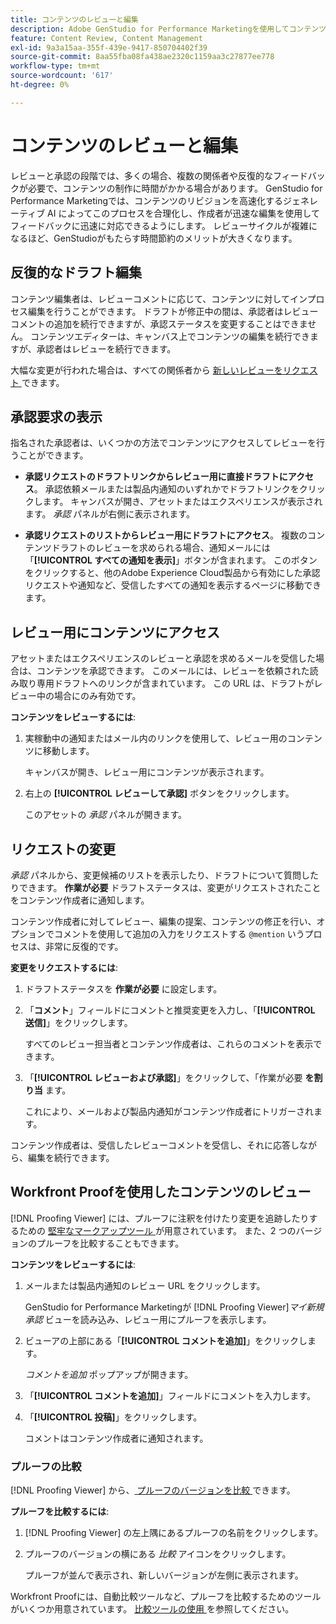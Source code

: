 ```yaml
---
title: コンテンツのレビューと編集
description: Adobe GenStudio for Performance Marketingを使用してコンテンツを反復的にレビューおよび編集する方法について説明します。
feature: Content Review, Content Management
exl-id: 9a3a15aa-355f-439e-9417-850704402f39
source-git-commit: 8aa55fba08fa438ae2320c1159aa3c27877ee778
workflow-type: tm+mt
source-wordcount: '617'
ht-degree: 0%

---
```


# コンテンツのレビューと編集

レビューと承認の段階では、多くの場合、複数の関係者や反復的なフィードバックが必要で、コンテンツの制作に時間がかかる場合があります。 GenStudio for Performance Marketingでは、コンテンツのリビジョンを高速化するジェネレーティブ AI によってこのプロセスを合理化し、作成者が迅速な編集を使用してフィードバックに迅速に対応できるようにします。 レビューサイクルが複雑になるほど、GenStudioがもたらす時間節約のメリットが大きくなります。

## 反復的なドラフト編集

コンテンツ編集者は、レビューコメントに応じて、コンテンツに対してインプロセス編集を行うことができます。 ドラフトが修正中の間は、承認者はレビューコメントの追加を続行できますが、承認ステータスを変更することはできません。 コンテンツエディターは、キャンバス上でコンテンツの編集を続行できますが、承認者はレビューを続行できます。

大幅な変更が行われた場合は、すべての関係者から [ 新しいレビューをリクエスト ](/help/user-guide/approvals/request-review.md#request-new-approval) できます。

## 承認要求の表示

指名された承認者は、いくつかの方法でコンテンツにアクセスしてレビューを行うことができます。

* **承認リクエストのドラフトリンクからレビュー用に直接ドラフトにアクセス**。 承認依頼メールまたは製品内通知のいずれかでドラフトリンクをクリックします。 キャンバスが開き、アセットまたはエクスペリエンスが表示されます。 _承認_ パネルが右側に表示されます。

* **承認リクエストのリストからレビュー用にドラフトにアクセス**。 複数のコンテンツドラフトのレビューを求められる場合、通知メールには「**[!UICONTROL すべての通知を表示]**」ボタンが含まれます。 このボタンをクリックすると、他のAdobe Experience Cloud製品から有効にした承認リクエストや通知など、受信したすべての通知を表示するページに移動できます。

## レビュー用にコンテンツにアクセス

アセットまたはエクスペリエンスのレビューと承認を求めるメールを受信した場合は、コンテンツを承認できます。 このメールには、レビューを依頼された読み取り専用ドラフトへのリンクが含まれています。 この URL は、ドラフトがレビュー中の場合にのみ有効です。

**コンテンツをレビューするには**:

1. 実稼動中の通知またはメール内のリンクを使用して、レビュー用のコンテンツに移動します。

   キャンバスが開き、レビュー用にコンテンツが表示されます。

1. 右上の **[!UICONTROL レビューして承認]** ボタンをクリックします。

   このアセットの _承認_ パネルが開きます。

## リクエストの変更

_承認_ パネルから、変更候補のリストを表示したり、ドラフトについて質問したりできます。 **作業が必要** ドラフトステータスは、変更がリクエストされたことをコンテンツ作成者に通知します。

コンテンツ作成者に対してレビュー、編集の提案、コンテンツの修正を行い、オプションでコメントを使用して追加の入力をリクエストする `@mention` いうプロセスは、非常に反復的です。

**変更をリクエストするには**:

1. ドラフトステータスを **作業が必要** に設定します。

1. 「**コメント**」フィールドにコメントと推奨変更を入力し、「**[!UICONTROL 送信]**」をクリックします。

   すべてのレビュー担当者とコンテンツ作成者は、これらのコメントを表示できます。

1. 「**[!UICONTROL レビューおよび承認]**」をクリックして、「作業が必要 **を割り当** ます。

   これにより、メールおよび製品内通知がコンテンツ作成者にトリガーされます。

コンテンツ作成者は、受信したレビューコメントを受信し、それに応答しながら、編集を続行できます。

## Workfront Proofを使用したコンテンツのレビュー

[!DNL Proofing Viewer] には、プルーフに注釈を付けたり変更を追跡したりするための [ 堅牢なマークアップツール ](https://experienceleague.adobe.com/ja/docs/workfront/using/review-and-approve-work/proofing/review-proofs-in-workfront/comment-on-a-proof/comment-on-proof-1) が用意されています。 また、2 つのバージョンのプルーフを比較することもできます。

**コンテンツをレビューするには**:

1. メールまたは製品内通知のレビュー URL をクリックします。

   GenStudio for Performance Marketingが [!DNL Proofing Viewer]_マイ新規承認_ ビューを読み込み、レビュー用にプルーフを表示します。

1. ビューアの上部にある「**[!UICONTROL コメントを追加]**」をクリックします。

   _コメントを追加_ ポップアップが開きます。

1. 「**[!UICONTROL コメントを追加]**」フィールドにコメントを入力します。

1. 「**[!UICONTROL 投稿]**」をクリックします。

   コメントはコンテンツ作成者に通知されます。

### プルーフの比較

[!DNL Proofing Viewer] から、[ プルーフのバージョンを比較 ](https://experienceleague.adobe.com/ja/docs/workfront/using/workfront-proof/work-with-proofs-in-wf-proof/review-proofs-web-proofing-viewer/compare-proofs) できます。

**プルーフを比較するには**:

1. [!DNL Proofing Viewer] の左上隅にあるプルーフの名前をクリックします。

1. プルーフのバージョンの横にある _比較_ アイコンをクリックします。

   プルーフが並んで表示され、新しいバージョンが左側に表示されます。

Workfront Proofには、自動比較ツールなど、プルーフを比較するためのツールがいくつか用意されています。 [ 比較ツールの使用 ](https://experienceleague.adobe.com/ja/docs/workfront/using/workfront-proof/work-with-proofs-in-wf-proof/review-proofs-web-proofing-viewer/compare-proofs#use-the-compare-tools) を参照してください。
